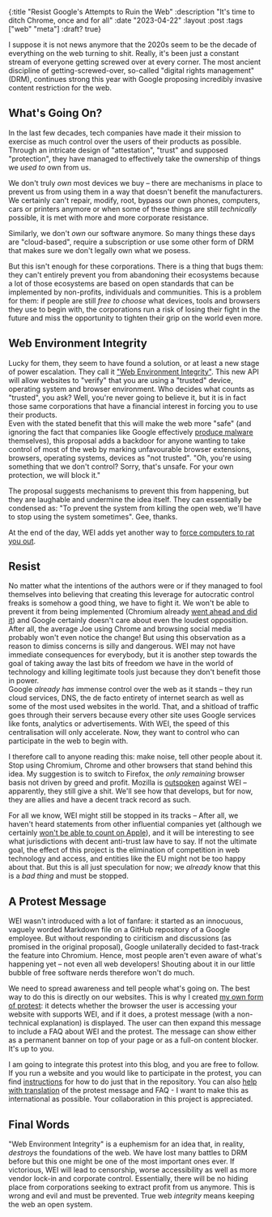 {:title "Resist Google's Attempts to Ruin the Web"
 :description "It's time to ditch Chrome, once and for all"
 :date "2023-04-22"
 :layout :post
 :tags ["web" "meta"]
 :draft? true}

I suppose it is not news anymore that the 2020s seem to be the decade of everything on the web turning to shit. Really, it's been just a constant stream of everyone getting screwed over at every corner.
The most ancient discipline of getting-screwed-over, so-called "digital rights management" (DRM), continues strong this year with Google proposing incredibly invasive content restriction for the web.

## What's Going On?

In the last few decades, tech companies have made it their mission to exercise as much control over the users of their products as possible.
Through an intricate design of "attestation", "trust" and supposed "protection", they have managed to effectively take the ownership of things we *used to* own from us.

We don't truly *own* most devices we buy – there are mechanisms in place to prevent us from using them in a way that doesn't benefit the manufacturers. 
We certainly can't repair, modify, root, bypass our own phones, computers, cars or printers anymore or when some of these things are still *technically* possible, it is met with more and more corporate resistance.

Similarly, we don't *own* our software anymore. So many things these days are "cloud-based", require a subscription or use some other form of DRM that makes sure we don't legally own what we posess.

But this isn't enough for these corporations. There is a thing that bugs them: they can't entirely prevent you from abandoning their ecosystems because a lot of those ecosystems are based on open standards that can be implemented by non-profits, individuals and communities. This is a problem for them: if people are still *free to choose* what devices, tools and browsers they use to begin with, the corporations run a risk of losing their fight in the future and miss the opportunity to tighten their grip on the world even more.

## Web Environment Integrity

Lucky for them, they seem to have found a solution, or at least a new stage of power escalation. They call it ["Web Environment Integrity"](https://github.com/RupertBenWiser/Web-Environment-Integrity).
This new API will allow websites to "verify" that you are using a "trusted" device, operating system and browser environment. Who decides what counts as "trusted", you ask? Well, you're never going to believe it, but it is in fact those same corporations that have a financial interest in forcing you to use their products.\
Even with the stated benefit that this will make the web more "safe" (and ignoring the fact that companies like Google effectively [produce malware](https://www.gnu.org/proprietary/proprietary.html) themselves), this proposal adds a backdoor for anyone wanting to take control of most of the web by marking unfavourable browser extensions, browsers, operating systems, devices as "not trusted". "Oh, you're using something that we don't control? Sorry, that's unsafe. For your own protection, we will block it."

The proposal suggests mechanisms to prevent this from happening, but they are laughable and undermine the idea itself. They can essentially be condensed as: "To prevent the system from killing the open web, we'll have to stop using the system sometimes". Gee, thanks.

At the end of the day, WEI adds yet another way to [force computers to rat you out](https://pluralistic.net/2023/08/02/self-incrimination/#wei-bai-bai).

## Resist

No matter what the intentions of the authors were or if they managed to fool themselves into believing that creating this leverage for autocratic control freaks is somehow a good thing, we have to fight it. We won't be able to prevent it from being implemented (Chromium already [went ahead and did it](https://github.com/chromium/chromium/commit/6f47a22906b2899412e79a2727355efa9cc8f5bd)) and Google certainly doesn't care about even the loudest opposition. After all, the average Joe using Chrome and browsing social media probably won't even notice the change! But using this observation as a reason to dimiss concerns is silly and dangerous. WEI may not have immediate consequences for everybody, but it is another step towards the goal of taking away the last bits of freedom we have in the world of technology and killing legitimate tools just because they don't benefit those in power.\
Google *already has* immense control over the web as it stands – they run cloud services, DNS, the de facto entirety of internet search as well as some of the most used websites in the world. That, and a shitload of traffic goes through their servers because every other site uses Google services like fonts, analytics or advertisements. With WEI, the speed of this centralisation will only accelerate. Now, they want to control who can participate in the web to begin with.

I therefore call to anyone reading this: make noise, tell other people about it. Stop using Chromium, Chrome and other browsers that stand behind this idea. My suggestion is to switch to Firefox, the *only remaining* browser basis not driven by greed and profit. Mozilla is [outspoken](https://github.com/mozilla/standards-positions/issues/852#issuecomment-1648820747) against WEI – apparently, they still give a shit. We'll see how that develops, but for now, they are allies and have a decent track record as such.

For all we know, WEI might still be stopped in its tracks – After all, we haven't heard statements from other influential companies yet (although we certainly [won't be able to count on Apple](https://httptoolkit.com/blog/apple-private-access-tokens-attestation/)), and it will be interesting to see what jurisdictions with decent anti-trust law have to say. If not the ultimate goal, the effect of this project is the elimination of competition in web technology and access, and entities like the EU might not be too happy about that. But this is all just speculation for now; we *already* know that this is a *bad thing* and must be stopped.

## A Protest Message

WEI wasn't introduced with a lot of fanfare: it started as an innocuous, vaguely worded Markdown file on a GitHub repository of a Google employee. But without responding to ciriticism and discussions (as promised in the original proposal), Google unilaterally decided to fast-track the feature into Chromium. Hence, most people aren't even aware of what's happening yet – not even all web developers! Shouting about it in our little bubble of free software nerds therefore won't do much.

We need to spread awareness and tell people what's going on. The best way to do this is directly on our websites. This is why I created [my own form of protest](https://github.com/JohnnyJayJay/wei-protest): it detects whether the browser the user is accessing your website with supports WEI, and if it does, a protest message (with a non-technical explanation) is displayed. The user can then expand this message to include a FAQ about WEI and the protest. 
The message can show either as a permanent banner on top of your page or as a full-on content blocker. It's up to you.

I am going to integrate this protest into this blog, and you are free to follow. If you run a website and you would like to participate in the protest, you can find [instructions](https://github.com/JohnnyJayJay/wei-protest#take-part) for how to do just that in the repository. You can also [help with translation](https://github.com/JohnnyJayJay/wei-protest#translations) of the protest message and FAQ - I want to make this as international as possible. Your collaboration in this project is appreciated. 

## Final Words

"Web Environment Integrity" is a euphemism for an idea that, in reality, *destroys* the foundations of the web. We have lost many battles to DRM before but this one might be one of the most important ones ever. If victorious, WEI will lead to censorship, worse accessibility as well as more vendor lock-in and corporate control. Essentially, there will be no hiding place from corporations seeking to extract profit from us anymore. This is wrong and evil and must be prevented. True web *integrity* means keeping the web an open system. 
